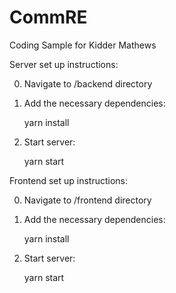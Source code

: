 # CommRE

Coding Sample for Kidder Mathews

Server set up instructions:

0. Navigate to /backend directory

1. Add the necessary dependencies:

   yarn install

2. Start server:

   yarn start

Frontend set up instructions:

0. Navigate to /frontend directory

1. Add the necessary dependencies:

   yarn install

2. Start server:

   yarn start
